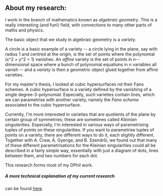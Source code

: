 ## About my research:

I work in the branch of mathematics known as *algebraic geometry*.
This is a really interesting (and fun!) field, with connections to many other parts of maths and physics.

The basic object that we study in algebraic geometry is a *variety*.

A circle is a basic example of a variety -- a circle lying in the plane, say with radius 1 and centred at the origin, is the set of points where the polynomial \(x^2 + y^2 = 1\) vanishes.
An *affine* variety is the set of points in n--dimensional space where a bunch of polynomial equations in n variables all vanish -- and a *variety* is then a geometric object glued together from affine varieties.

For my master's thesis, I looked at cubic hypersurfaces nd their Fano schemes. A cubic hypersurface is a variety defined by the vanishing of a single degree-3-polynomial. Especially, such varieties contain lines, which we can parametrise with another variety, namely the *Fano scheme* associated to the cubic hypersurface.

Currently, I'm more interested in varieties that are quotients of the plane by certain group of symmetries; these are sometimes called *Kleinian singularities*. Especially, I'm interested in various ways of parametrising tuples of points on these singularities. If you want to parametrise tuples of points on a variety, there are different ways to do it, each slightly different. Together with A. Craw, Á. Gyenge, and B. Szendrői, we found out that many of these different parametrisations for the Kleinian singularities could all be described in a fairly simple way, essentially with just a diagram of dots, lines between them, and two numbers for each dot.

This research forms most of my DPhil work.


##### A more technical explanation of my current research
can be found [here](https://sorengam.github.io/research_detailed).